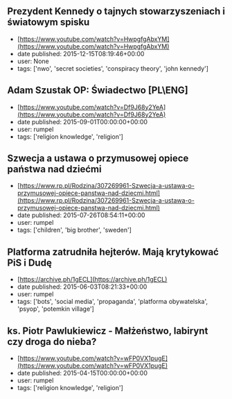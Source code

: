 ## Prezydent Kennedy o tajnych stowarzyszeniach i światowym spisku
 - [https://www.youtube.com/watch?v=HwpgfgAbxYM](https://www.youtube.com/watch?v=HwpgfgAbxYM)
 - date published: 2015-12-15T08:19:46+00:00
 - user: None
 - tags: ['nwo', 'secret societies', 'conspiracy theory', 'john kennedy']

## Adam Szustak OP: Świadectwo [PL\ENG]
 - [https://www.youtube.com/watch?v=Df9J68y2YeA](https://www.youtube.com/watch?v=Df9J68y2YeA)
 - date published: 2015-09-01T00:00:00+00:00
 - user: rumpel
 - tags: ['religion knowledge', 'religion']

## Szwecja a ustawa o przymusowej opiece państwa nad dziećmi
 - [https://www.rp.pl/Rodzina/307269961-Szwecja-a-ustawa-o-przymusowej-opiece-panstwa-nad-dziecmi.html](https://www.rp.pl/Rodzina/307269961-Szwecja-a-ustawa-o-przymusowej-opiece-panstwa-nad-dziecmi.html)
 - date published: 2015-07-26T08:54:11+00:00
 - user: rumpel
 - tags: ['children', 'big brother', 'sweden']

## Platforma zatrudniła hejterów. Mają krytykować PiS i Dudę
 - [https://archive.ph/1gECL](https://archive.ph/1gECL)
 - date published: 2015-06-03T08:21:33+00:00
 - user: rumpel
 - tags: ['bots', 'social media', 'propaganda', 'platforma obywatelska', 'psyop', 'potemkin village']

## ks. Piotr Pawlukiewicz -  Małżeństwo, labirynt czy droga do nieba?
 - [https://www.youtube.com/watch?v=wFP0VX1pugE](https://www.youtube.com/watch?v=wFP0VX1pugE)
 - date published: 2015-04-15T00:00:00+00:00
 - user: rumpel
 - tags: ['religion knowledge', 'religion']

